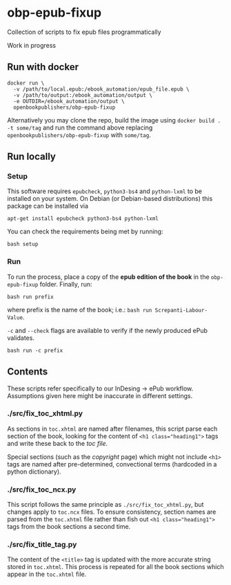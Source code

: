# obp-epub-fixup
Collection of scripts to fix epub files programmatically

Work in progress

## Run with docker
```
docker run \
  -v /path/to/local.epub:/ebook_automation/epub_file.epub \
  -v /path/to/output:/ebook_automation/output \
  -e OUTDIR=/ebook_automation/output \
  openbookpublishers/obp-epub-fixup
```

Alternatively you may clone the repo, build the image using `docker build . -t some/tag` and run the command above replacing `openbookpublishers/obp-epub-fixup` with `some/tag`.

## Run locally
### Setup

This software requires `epubcheck`, `python3-bs4` and `python-lxml` to be installed on your system. On Debian (or Debian-based distributions) this package can be installed via

`apt-get install epubcheck python3-bs4 python-lxml`

You can check the requirements being met by running:

`bash setup`

### Run

To run the process, place a copy of the **epub edition of the book** in the `obp-epub-fixup` folder. Finally, run:

`bash run prefix`

where prefix is the name of the book; i.e.: `bash run Screpanti-Labour-Value`.

`-c` and `--check` flags are available to verify if the newly produced ePub validates.

`bash run -c prefix`

## Contents
These scripts refer specifically to our InDesing -> ePub workflow. Assumptions given here might be inaccurate in different settings.

### ./src/fix_toc_xhtml.py
As sections in `toc.xhtml` are named after filenames, this script parse each section of the book, looking for the content of `<h1 class="heading1">` tags and write these back to the _toc file_.

Special sections (such as the _copyright_ page) which might not include `<h1>` tags are named after pre-determined, convectional terms (hardcoded in a python dictionary).

### ./src/fix_toc_ncx.py
This script follows the same principle as `./src/fix_toc_xhtml.py`, but changes apply to `toc.ncx` files. To ensure consistency, section names are parsed from the `toc.xhtml` file rather than fish out `<h1 class="heading1">` tags from the book sections a second time.

### ./src/fix_title_tag.py
The content of the `<title>` tag is updated with the more accurate string stored in `toc.xhtml`. This process is repeated for all the book sections which appear in the `toc.xhtml` file.
